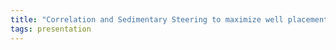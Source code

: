 ```yaml
---
title: "Correlation and Sedimentary Steering to maximize well placement certainty in mature reservoirs while drilling (Dr Jeremy (Jez) Lofts, 2007 SPWLA distinguished speaker)"
tags: presentation 
---
```

